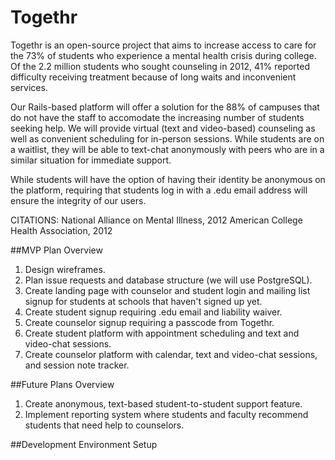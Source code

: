 Togethr
=======

Togethr is an open-source project that aims to increase access to care for the 73% of students who experience a mental health crisis during college. Of the 2.2 million students who sought counseling in 2012, 41% reported difficulty receiving treatment because of long waits and inconvenient services. 

Our Rails-based platform will offer a solution for the 88% of campuses that do not have the staff to accomodate the increasing number of students seeking help. We will provide virtual (text and video-based) counseling as well as convenient scheduling for in-person sessions. While students are on a waitlist, they will be able to text-chat anonymously with peers who are in a similar situation for immediate support. 

While students will have the option of having their identity be anonymous on the platform, requiring that students log in with a .edu email address will ensure the integrity of our users. 



CITATIONS:
National Alliance on Mental Illness, 2012
American College Health Association, 2012


##MVP Plan Overview
1. Design wireframes.
2. Plan issue requests and database structure (we will use PostgreSQL).
3. Create landing page with counselor and student login and mailing list signup for students at schools that haven't signed up yet.
3. Create student signup requiring .edu email and liability waiver.
4. Create counselor signup requiring a passcode from Togethr.
5. Create student platform with appointment scheduling and text and video-chat sessions.
4. Create counselor platform with calendar, text and video-chat sessions, and session note tracker.
 

##Future Plans Overview
1. Create anonymous, text-based student-to-student support feature.
2. Implement reporting system where students and faculty recommend students that need help to counselors.



##Development Environment Setup
